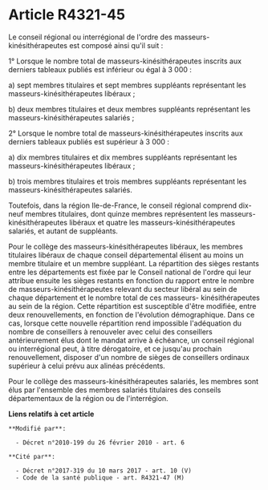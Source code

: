 # Article R4321-45

Le conseil régional ou interrégional de l'ordre des masseurs-kinésithérapeutes est composé ainsi qu'il suit :

1° Lorsque le nombre total de masseurs-kinésithérapeutes inscrits aux derniers tableaux publiés est inférieur ou égal à 3
000 :

a) sept membres titulaires et sept membres suppléants représentant les masseurs-kinésithérapeutes libéraux ;

b) deux membres titulaires et deux membres suppléants représentant les masseurs-kinésithérapeutes salariés ;

2° Lorsque le nombre total de masseurs-kinésithérapeutes inscrits aux derniers tableaux publiés est supérieur à 3 000 :

a) dix membres titulaires et dix membres suppléants représentant les masseurs-kinésithérapeutes libéraux ;

b) trois membres titulaires et trois membres suppléants représentant les masseurs-kinésithérapeutes salariés.

Toutefois, dans la région Ile-de-France, le conseil régional comprend dix-neuf membres titulaires, dont quinze membres
représentent les masseurs-kinésithérapeutes libéraux et quatre les masseurs-kinésithérapeutes salariés, et autant de
suppléants.

Pour le collège des masseurs-kinésithérapeutes libéraux, les membres titulaires libéraux de chaque conseil départemental
élisent au moins un membre titulaire et un membre suppléant. La répartition des sièges restants entre les départements est
fixée par le Conseil national de l'ordre qui leur attribue ensuite les sièges restants en fonction du rapport entre le nombre
de masseurs-kinésithérapeutes relevant du secteur libéral au sein de chaque département et le nombre total de ces masseurs-
kinésithérapeutes au sein de la région. Cette répartition est susceptible d'être modifiée, entre deux renouvellements, en
fonction de l'évolution démographique. Dans ce cas, lorsque cette nouvelle répartition rend impossible l'adéquation du nombre
de conseillers à renouveler avec celui des conseillers antérieurement élus dont le mandat arrive à échéance, un conseil
régional ou interrégional peut, à titre dérogatoire, et ce jusqu'au prochain renouvellement, disposer d'un nombre de sièges
de conseillers ordinaux supérieur à celui prévu aux alinéas précédents. 

Pour le collège des masseurs-kinésithérapeutes salariés, les membres sont élus par l'ensemble des membres salariés titulaires
des conseils départementaux de la région ou de l'interrégion.

**Liens relatifs à cet article**

	**Modifié par**:

	  - Décret n°2010-199 du 26 février 2010 - art. 6

	**Cité par**:

	  - Décret n°2017-319 du 10 mars 2017 - art. 10 (V)
	  - Code de la santé publique - art. R4321-47 (M)
